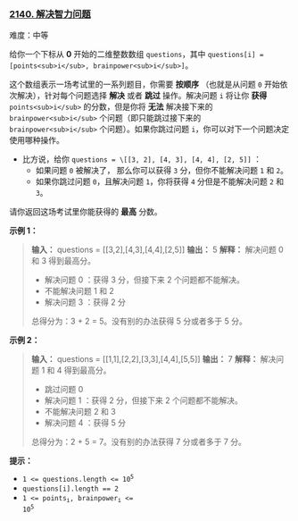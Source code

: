 ### [2140\. 解决智力问题](https://leetcode.cn/problems/solving-questions-with-brainpower/)

难度：中等

给你一个下标从 **0** 开始的二维整数数组 `questions`，其中 `questions[i] = [points<sub>i</sub>, brainpower<sub>i</sub>]`。

这个数组表示一场考试里的一系列题目，你需要 **按顺序** （也就是从问题 `0` 开始依次解决），针对每个问题选择 **解决** 或者 **跳过** 操作。解决问题 `i` 将让你 **获得**  `points<sub>i</sub>` 的分数，但是你将 **无法** 解决接下来的 `brainpower<sub>i</sub>` 个问题（即只能跳过接下来的 `brainpower<sub>i</sub>` 个问题）。如果你跳过问题 `i`，你可以对下一个问题决定使用哪种操作。

- 比方说，给你 `questions = \[[3, 2], [4, 3], [4, 4], [2, 5]]` ：
    - 如果问题 `0` 被解决了， 那么你可以获得 `3` 分，但你不能解决问题 `1` 和 `2`。
    - 如果你跳过问题 `0`，且解决问题 `1`，你将获得 `4` 分但是不能解决问题 `2` 和 `3`。

请你返回这场考试里你能获得的 **最高** 分数。

**示例 1：**

> **输入：** questions = \[[3,2],[4,3],[4,4],[2,5]]
> **输出：** 5
> **解释：** 解决问题 0 和 3 得到最高分。
>
> - 解决问题 0 ：获得 3 分，但接下来 2 个问题都不能解决。
> - 不能解决问题 1 和 2
> - 解决问题 3 ：获得 2 分
>
> 总得分为：3 + 2 = 5。没有别的办法获得 5 分或者多于 5 分。

**示例 2：**

> **输入：** questions = \[[1,1],[2,2],[3,3],[4,4],[5,5]]
> **输出：** 7
> **解释：** 解决问题 1 和 4 得到最高分。
>
> - 跳过问题 0
> - 解决问题 1 ：获得 2 分，但接下来 2 个问题都不能解决。
> - 不能解决问题 2 和 3
> - 解决问题 4 ：获得 5 分
>
> 总得分为：2 + 5 = 7。没有别的办法获得 7 分或者多于 7 分。

**提示：**

- <code>1 <= questions.length <= 10<sup>5</sup></code>
- <code>questions[i].length == 2</code>
- <code>1 <= points<sub>i</sub>, brainpower<sub>i</sub> <= 10<sup>5</sup></code>
